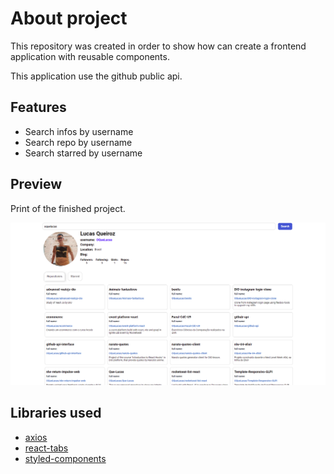 # About project

This repository was created in order to show how can create a frontend application with reusable components.

This application use the github public api.

## Features

- Search infos by username
- Search repo by username
- Search starred by username

## Preview

Print of the finished project.

![plot](./image/snapshot-1.png)

## Libraries used

- [axios](https://www.npmjs.com/package/axios)
- [react-tabs](https://www.npmjs.com/package/react-tabs)
- [styled-components](https://styled-components.com/)